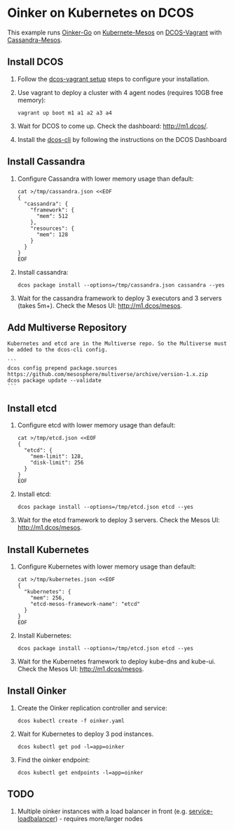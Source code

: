 # Oinker on Kubernetes on DCOS

This example runs [Oinker-Go](https://github.com/mesosphere/oinker-go) on [Kubernete-Mesos](https://github.com/mesosphere/kubernetes-mesos) on [DCOS-Vagrant](https://github.com/mesosphere/dcos-vagrant) with [Cassandra-Mesos](https://github.com/mesosphere/cassandra-mesos).


## Install DCOS

1. Follow the [dcos-vagrant setup](https://github.com/mesosphere/dcos-vagrant#setup) steps to configure your installation.
1. Use vagrant to deploy a cluster with 4 agent nodes (requires 10GB free memory):

    ```
    vagrant up boot m1 a1 a2 a3 a4
    ```
1. Wait for DCOS to come up. Check the dashboard: <http://m1.dcos/>.
1. Install the [dcos-cli](https://github.com/mesosphere/dcos-cli) by following the instructions on the DCOS Dashboard


## Install Cassandra

1. Configure Cassandra with lower memory usage than default:

    ```
    cat >/tmp/cassandra.json <<EOF
    {
      "cassandra": {
        "framework": {
          "mem": 512
        },
        "resources": {
          "mem": 128
        }
      }
    }
    EOF
    ```
1. Install cassandra:

    ```
    dcos package install --options=/tmp/cassandra.json cassandra --yes
    ```
1. Wait for the cassandra framework to deploy 3 executors and 3 servers (takes 5m+). Check the Mesos UI: <http://m1.dcos/mesos>.

## Add Multiverse Repository

    Kubernetes and etcd are in the Multiverse repo. So the Multiverse must be added to the dcos-cli config.

    ```
    dcos config prepend package.sources https://github.com/mesosphere/multiverse/archive/version-1.x.zip
    dcos package update --validate
    ```

## Install etcd

1. Configure etcd with lower memory usage than default:

    ```
    cat >/tmp/etcd.json <<EOF
    {
      "etcd": {
        "mem-limit": 128,
        "disk-limit": 256
      }
    }
    EOF
    ```
1. Install etcd:

    ```
    dcos package install --options=/tmp/etcd.json etcd --yes
    ```
1. Wait for the etcd framework to deploy 3 servers. Check the Mesos UI: <http://m1.dcos/mesos>.


## Install Kubernetes

1. Configure Kubernetes with lower memory usage than default:

    ```
    cat >/tmp/kubernetes.json <<EOF
    {
      "kubernetes": {
        "mem": 256,
        "etcd-mesos-framework-name": "etcd"
      }
    }
    EOF
    ```
1. Install Kubernetes:

    ```
    dcos package install --options=/tmp/etcd.json etcd --yes
    ```
1. Wait for the Kubernetes framework to deploy kube-dns and kube-ui. Check the Mesos UI: <http://m1.dcos/mesos>.


## Install Oinker

1. Create the Oinker replication controller and service:

    ```
    dcos kubectl create -f oinker.yaml
    ```
1. Wait for Kubernetes to deploy 3 pod instances. 

    ```
    dcos kubectl get pod -l=app=oinker
    ```
1. Find the oinker endpoint:

    ```
    dcos kubectl get endpoints -l=app=oinker
    ```

## TODO

1. Multiple oinker instances with a load balancer in front (e.g. [service-loadbalancer](https://github.com/kubernetes/contrib/tree/master/service-loadbalancer)) - requires more/larger nodes
